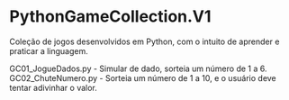 # PythonGameCollection.V1
Coleção de jogos desenvolvidos em Python, com o intuito de aprender e praticar a linguagem. 

GC01_JogueDados.py - Simular de dado, sorteia um número de 1 a 6.
GC02_ChuteNumero.py - Sorteia um número de 1 a 10, e o usuário deve tentar adivinhar o valor.
